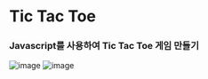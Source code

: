 <h1>Tic Tac Toe</h1>

<h3>Javascript를 사용하여 Tic Tac Toe 게임 만들기</h3>

![image](https://github.com/7manwon/JavaScript-Projects/assets/170089826/5a373b2b-760a-4039-9224-aec4325e18db)  ![image](https://github.com/7manwon/JavaScript-Projects/assets/170089826/8b7705e8-7824-44c1-922f-4b6128c2737f)




